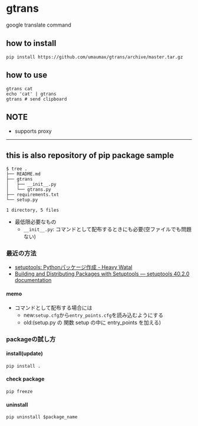 # gtrans
google translate command

## how to install
```
pip install https://github.com/umaumax/gtrans/archive/master.tar.gz
```

## how to use
```
gtrans cat
echo 'cat' | gtrans
gtrans # send clipboard
```

## NOTE
* supports proxy

----

## this is also repository of pip package sample
```
$ tree .
├── README.md
├── gtrans
│   ├── __init__.py
│   └── gtrans.py
├── requirements.txt
└── setup.py

1 directory, 5 files
```

* 最低限必要なもの
  * `__init__.py`: コマンドとして配布するときにも必要(空ファイルでも問題ない)

### 最近の方法
* [setuptools: Pythonパッケージ作成 \- Heavy Watal]( https://heavywatal.github.io/python/setuptools.html )
* [Building and Distributing Packages with Setuptools — setuptools 40\.2\.0 documentation]( https://setuptools.readthedocs.io/en/latest/setuptools.html#configuring-setup-using-setup-cfg-files )

#### memo
* コマンドとして配布する場合には
  * new:`setup.cfg`から`entry_points.cfg`を読み込むようにする
  * old:(setup.py の 関数 setup の中に entry_points を加える)

### packageの試し方
#### install(update)
```
pip install .
```

#### check package
```
pip freeze
```

#### uninstall
```
pip uninstall $package_name
```

